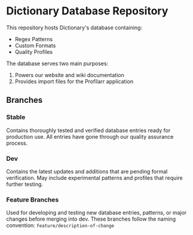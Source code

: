 # Dictionary Database Repository

This repository hosts Dictionary's database containing:

- Regex Patterns
- Custom Formats
- Quality Profiles

The database serves two main purposes:

1. Powers our website and wiki documentation
2. Provides import files for the Profilarr application

## Branches

### Stable

Contains thoroughly tested and verified database entries ready for production use. All entries have gone through our quality assurance process.

### Dev

Contains the latest updates and additions that are pending formal verification. May include experimental patterns and profiles that require further testing.

### Feature Branches

Used for developing and testing new database entries, patterns, or major changes before merging into dev. These branches follow the naming convention: `feature/description-of-change`

